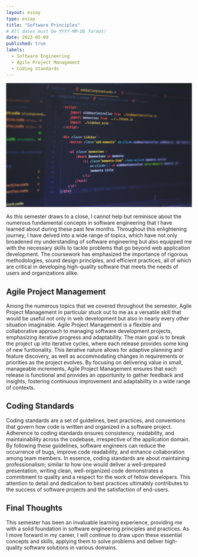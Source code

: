```yaml
---
layout: essay
type: essay
title: "Software Principles"
# All dates must be YYYY-MM-DD format!
date: 2023-05-09
published: true
labels:
  - Software Engineering
  - Agile Project Management
  - Coding Standards
---
```


<img width="600px" class="rounded float-start pe-4" src="../img/code.jpg">

As this semester draws to a close, I cannot help but reminisce about the numerous fundamental concepts in software engineering that I have learned about during these past few months. Throughout this enlightening journey, I have delved into a wide range of topics, which have not only broadened my understanding of software engineering but also equipped me with the necessary skills to tackle problems that go beyond web application development. The coursework has emphasized the importance of rigorous methodologies, sound design principles, and efficient practices, all of which are critical in developing high-quality software that meets the needs of users and organizations alike. 

## Agile Project Management 

Among the numerous topics that we covered throughout the semester, Agile Project Management in particular stuck out to me as a versatile skill that would be useful not only in web development but also in nearly every other situation imaginable. Agile Project Management is a flexible and collaborative approach to managing software development projects, emphasizing iterative progress and adaptability. The main goal is to break the project up into iterative cycles, where each release provides some king of new funtionality. This iterative nature allows for adaptive planning and feature discovery, as well as accommodating changes in requirements or priorities as the project evolves. By focusing on delivering value in small, manageable increments, Agile Project Management ensures that each release is functional and provides an opportunity to gather feedback and insights, fostering continuous improvement and adaptability in a wide range of contexts.

## Coding Standards

Coding standards are a set of guidelines, best practices, and conventions that govern how code is written and organized in a software project. Adherence to coding standards ensures consistency, readability, and maintainability across the codebase, irrespective of the application domain. By following these guidelines, software engineers can reduce the occurrence of bugs, improve code readability, and enhance collaboration among team members. In essence, coding standards are about maintaining professionalism; similar to how one would deliver a well-prepared presentation, writing clean, well-organized code demonstrates a commitment to quality and a respect for the work of fellow developers. This attention to detail and dedication to best practices ultimately contributes to the success of software projects and the satisfaction of end-users.

## Final Thoughts

This semester has been an invaluable learning experience, providing me with a solid foundation in software engineering principles and practices. As I move forward in my career, I will continue to draw upon these essential concepts and skills, applying them to solve problems and deliver high-quality software solutions in various domains. 
